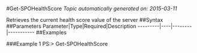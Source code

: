 #Get-SPOHealthScore
*Topic automatically generated on: 2015-03-11*

Retrieves the current health score value of the server
##Syntax
##Parameters
Parameter|Type|Required|Description
---------|----|--------|-----------
##Examples

###Example 1
    PS:> Get-SPOHealthScore

